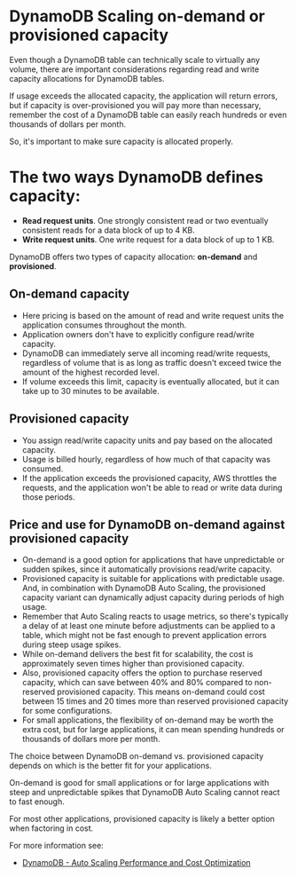 # DynamoDB Scaling on-demand or provisioned capacity

Even though a DynamoDB table can technically scale to virtually any volume, there are important considerations regarding read and write capacity allocations for DynamoDB tables.

If usage exceeds the allocated capacity, the application will return errors, but if capacity is over-provisioned you will pay more than necessary, remember the cost of a DynamoDB table can easily reach hundreds or even thousands of dollars per month. 

So, it's important to make sure capacity is allocated properly.

# The two ways DynamoDB defines capacity:
* **Read request units**. One strongly consistent read or two eventually consistent reads for a data block of up to 4 KB.
* **Write request units**. One write request for a data block of up to 1 KB.

DynamoDB offers two types of capacity allocation: **on-demand** and **provisioned**. 

## On-demand capacity
* Here pricing is based on the amount of read and write request units the application consumes throughout the month.
* Application owners don't have to explicitly configure read/write capacity. 
* DynamoDB can immediately serve all incoming read/write requests, regardless of volume that is as long as traffic doesn't exceed twice the amount of the highest recorded level. 
* If volume exceeds this limit, capacity is eventually allocated, but it can take up to 30 minutes to be available.

## Provisioned capacity
* You assign read/write capacity units and pay based on the allocated capacity. 
* Usage is billed hourly, regardless of how much of that capacity was consumed. 
* If the application exceeds the provisioned capacity, AWS throttles the requests, and the application won't be able to read or write data during those periods.

## Price and use for DynamoDB on-demand against provisioned capacity
* On-demand is a good option for applications that have unpredictable or sudden spikes, since it automatically provisions read/write capacity. 
* Provisioned capacity is suitable for applications with predictable usage. And, in combination with DynamoDB Auto Scaling, the provisioned capacity variant can dynamically adjust capacity during periods of high usage. 
* Remember that Auto Scaling reacts to usage metrics, so there's typically a delay of at least one minute before adjustments can be applied to a table, which might not be fast enough to prevent application errors during steep usage spikes.
* While on-demand delivers the best fit for scalability, the cost is approximately seven times higher than provisioned capacity. 
* Also, provisioned capacity offers the option to purchase reserved capacity, which can save between 40% and 80% compared to non-reserved provisioned capacity. This means on-demand could cost between 15 times and 20 times more than reserved provisioned capacity for some configurations. 
* For small applications, the flexibility of on-demand may be worth the extra cost, but for large applications, it can mean spending hundreds or thousands of dollars more per month.

The choice between DynamoDB on-demand vs. provisioned capacity depends on which is the better fit for your applications.

On-demand is good for small applications or for large applications with steep and unpredictable spikes that DynamoDB Auto Scaling cannot react to fast enough. 

For most other applications, provisioned capacity is likely a better option when factoring in cost.

For more information see: 
* [DynamoDB - Auto Scaling Performance and Cost Optimization](https://aws.amazon.com/blogs/database/amazon-dynamodb-auto-scaling-performance-and-cost-optimization-at-any-scale/)
